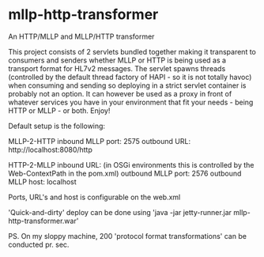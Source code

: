 # mllp-http-transformer
An HTTP/MLLP and MLLP/HTTP transformer

This project consists of 2 servlets bundled together making it transparent to consumers and senders whether MLLP or HTTP is being used as a transport format for HL7v2 messages. The servlet spawns threads (controlled by the default thread factory of HAPI - so it is not totally havoc) when consuming and sending so deploying in a strict servlet container is probably not an option. It can however be used as a proxy in front of whatever services you have in your environment that fit your needs - being HTTP or MLLP - or both. Enjoy!

Default setup is the following:

MLLP-2-HTTP
inbound MLLP port: 2575
outbound URL: http://localhost:8080/http

HTTP-2-MLLP
inbound URL: <wherever the servlet is deployed> (in OSGi environments this is controlled by the Web-ContextPath in the pom.xml)
outbound MLLP port: 2576
outbound MLLP host: localhost

Ports, URL's and host is configurable on the web.xml

'Quick-and-dirty' deploy can be done using 'java -jar jetty-runner.jar mllp-http-transformer.war'


PS. On my sloppy machine, 200 'protocol format transformations' can be conducted pr. sec.